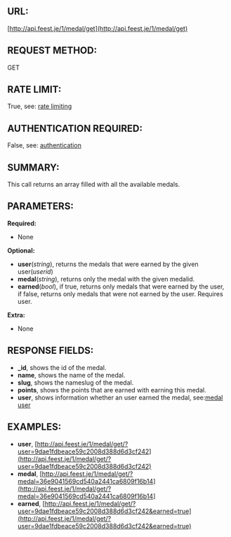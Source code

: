 URL:
----
[http://api.feest.je/1/medal/get](http://api.feest.je/1/medal/get)

REQUEST METHOD:
---------------
GET

RATE LIMIT:
-----------
True, see: [rate limiting](<link naar ratelimitpagina>)

AUTHENTICATION REQUIRED:
------------------------
False, see: [authentication](<link naar authenticationpagina>)

SUMMARY:
--------
This call returns an array filled with all the available medals.

PARAMETERS:
-----------

**Required:**

 - None
 
**Optional:**

 - **user**(*string*), returns the medals that were earned by the given user(*userid*)
 - **medal**(*string*), returns only the medal with the given medalid.
 - **earned**(*bool*), if true, returns only medals that were earned by the user, if false, returns only medals that were not earned by the user. Requires user.

**Extra:**

 - None

RESPONSE FIELDS:
----------------

 - **_id**, shows the id of the medal.
 - **name**, shows the name of the medal.
 - **slug**, shows the nameslug of the medal.
 - **points**, shows the points that are earned with earning this medal.
 - **user**, shows information whether an user earned the medal, see:[medal user](<link naar medaluser pagina>)
 

EXAMPLES:
---------

 - **user**, [http://api.feest.je/1/medal/get/?user=9dae1fdbeace59c2008d388d6d3cf242](http://api.feest.je/1/medal/get/?user=9dae1fdbeace59c2008d388d6d3cf242)
 - **medal**, [http://api.feest.je/1/medal/get/?medal=36e9041569cd540a2441ca6809f16b14](http://api.feest.je/1/medal/get/?medal=36e9041569cd540a2441ca6809f16b14]
 - **earned**, [http://api.feest.je/1/medal/get/?user=9dae1fdbeace59c2008d388d6d3cf242&earned=true](http://api.feest.je/1/medal/get/?user=9dae1fdbeace59c2008d388d6d3cf242&earned=true)